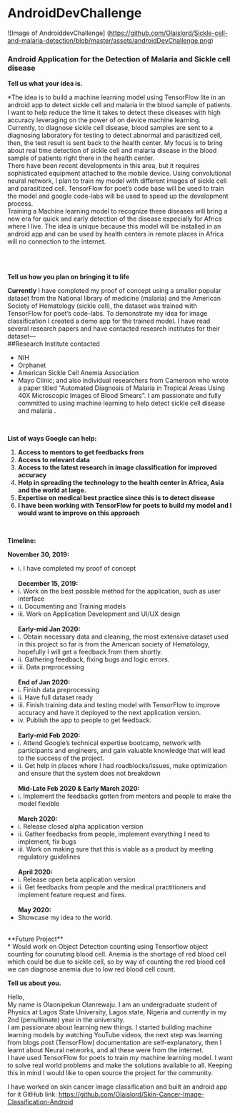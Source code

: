 # AndroidDevChallenge
![Image of AndroiddevChallenge] (https://github.com/Olaislord/Sickle-cell-and-malaria-detection/blob/master/assets/androidDevChallenge.png)
### Android Application for the Detection of Malaria and Sickle cell disease

**Tell us what your idea is.** 
<br/>

*The idea is to build a machine learning model using TensorFlow lite in an android app to detect sickle cell and malaria in the blood sample of patients. 
I want to help reduce the time it takes to detect these diseases with high accuracy leveraging on the power of on device machine learning.<br/>
Currently, to diagnose sickle cell disease, blood samples are sent to a diagnosing laboratory for testing to detect abnormal and parasitized cell, then, the test result is sent back to the health center.
My focus is to bring about real time detection of sickle cell and malaria disease in the blood sample of patients right there in the health center. <br/>
There have been recent developments in this area, but it requires sophisticated equipment attached to the mobile device. 
Using convolutional neural network, I plan to train my model with different images of sickle cell and parasitized cell.
TensorFlow for poet’s code base will be used to train the model and google code-labs will be used to speed up the development process.<br/>
Training a Machine learning model to recognize these diseases will bring a new era for quick and early detection of the disease especially for Africa where I live.
The idea is unique because this model will be installed in an android app and can be used by health centers in remote places in Africa will no connection to the internet.

<br/>
<br/>

**Tell us how you plan on bringing it to life**
<br/>

**Currently** I have completed my proof of concept using a smaller popular dataset from the National library of medicine (malaria) and the American Society of Hematology (sickle cell), the dataset was trained with TensorFlow for poet’s code-labs.
To demonstrate my idea for image classification I created a demo app for the trained model.
I have read several research papers and have contacted research institutes for their dataset— <br/>
##Research Institute contacted
* NIH 
* Orphanet
* American Sickle Cell Anemia Association
* Mayo Clinic; and also individual researchers from Cameroon who wrote a paper titled “Automated Diagnosis of Malaria in Tropical Areas Using 40X Microscopic Images of Blood Smears”. I am passionate and fully committed to using machine learning to help detect sickle cell disease and malaria .

<br/>

**List of ways Google can help:**  
1. **Access to mentors to get feedbacks from**   
2. **Access to relevant data**  
3. **Access to the latest research in image classification for improved accuracy**  
4. **Help in spreading the technology to the health center in Africa, Asia and the world at large.**  
5. **Expertise on medical best practice since this is to detect disease** 
6. **I have been working with TensorFlow for poets to build my model and I would want to improve on this approach**

<br/>

**Timeline:**

**November 30, 2019:**
* i.	I have completed my proof of concept <br/> <br/>
**December 15, 2019:**
* i.	Work on the best possible method for the application, such as user interface
* ii.	Documenting and Training models
* iii.	Work on Application Development and UI/UX design <br/> <br/>
**Early-mid Jan 2020:**
* i.	Obtain necessary data and cleaning, the most extensive dataset used in this project so far is from the American society of Hematology, hopefully I will get a feedback from them shortly. 
* ii.	Gathering feedback, fixing bugs and logic errors.
* iii.	Data preprocessing  <br/> <br/>
**End of Jan 2020:**
* i.	Finish data preprocessing 
* ii.	Have full dataset ready
* iii.	Finish training data and testing model with TensorFlow to improve accuracy and have it deployed to the next application version.
* iv.	Publish the app to people to get feedback. <br/> <br/>
**Early-mid Feb 2020:**
* i.	Attend Google’s technical expertise bootcamp, network with participants and engineers, and gain valuable knowledge that will lead to the success of the project.
* ii.	Get help in places where I had roadblocks/issues, make optimization and ensure that the system does not breakdown <br/> <br/>
**Mid-Late Feb 2020 & Early March 2020:**
* i.	Implement the feedbacks gotten from mentors and people to make the model flexible  <br/> <br/>
**March 2020:**
* i.	Release closed alpha application version 
* ii.	Gather feedbacks from people, implement everything I need to implement, fix bugs
* iii.	Work on making sure that this is viable as a product by meeting regulatory guidelines <br/> <br/>
**April 2020:**
* i.	Release open beta application version
* ii.	Get feedbacks from people and the medical practitioners and implement feature request and fixes. <br/> <br/>
**May 2020:**
* Showcase my idea to the world.
<br/>
**Future Project** <br/>
* Would work on Object Detection counting using Tensorflow object counting for counuting blood cell. Anemia is the shortage of red blood cell which could be due to sickle cell, so by way of counting the red blood cell we can diagnose anemia due to low red blood cell count.

**Tell us about you.** 

Hello, <br/>
My name is Olaonipekun Olanrewaju. I am an undergraduate student of Physics at Lagos State University, Lagos state, Nigeria and currently in my 2nd (penultimate) year in the university.  <br/>
I am passionate about learning new things. I started building machine learning models by watching YouTube videos, the next step was learning from blogs post (TensorFlow) documentation are self-explanatory, then I learnt about Neural networks, and all these were from the internet. <br/>
I have used TensorFlow for poets to train my machine learning model.
I want to solve real world problems and make the solutions available to all. Keeping this in mind I would like to open source the project for the community.<br/>

I have worked on skin cancer image classification and built an android app for it
GitHub link: https://github.com/Olaislord/Skin-Cancer-Image-Classification-Android


